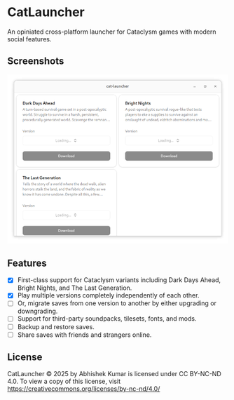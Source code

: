 # CatLauncher

An opiniated cross-platform launcher for Cataclysm games with modern social features.

## Screenshots

![Main Screen](/screenshots/main-screen.png?raw=true "Main Screen")

## Features

- [x] First-class support for Cataclysm variants including Dark Days Ahead, Bright Nights, and The Last Generation.
- [x] Play multiple versions completely independently of each other.
- [ ] Or, migrate saves from one version to another by either upgrading or downgrading.
- [ ] Support for third-party soundpacks, tilesets, fonts, and mods.
- [ ] Backup and restore saves.
- [ ] Share saves with friends and strangers online.

## License

CatLauncher © 2025 by Abhishek Kumar is licensed under CC BY-NC-ND 4.0. To view a copy of this license, visit https://creativecommons.org/licenses/by-nc-nd/4.0/
